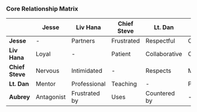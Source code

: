 ### Core Relationship Matrix

| | Jesse | Liv Hana | Chief Steve | Lt. Dan | Aubrey |
|---------|--------|-----------|-------------|---------|---------|
| **Jesse** | - | Partners | Frustrated | Respectful | Opposition |
| **Liv Hana** | Loyal | - | Patient | Collaborative | Countering |
| **Chief Steve** | Nervous | Intimidated | - | Respects | Manipulated |
| **Lt. Dan** | Mentor | Professional | Teaching | - | Protective |
| **Aubrey** | Antagonist | Frustrated by | Uses | Countered by | - |
